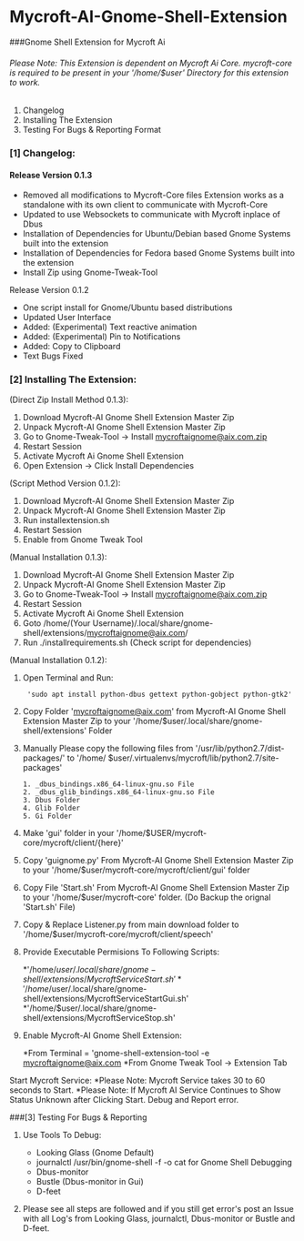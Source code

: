# Mycroft-AI-Gnome-Shell-Extension
###Gnome Shell Extension for Mycroft Ai 

###### Please Note: This Extension is dependent on Mycroft Ai Core. mycroft-core is required to be present in your '/home/$user' Directory for this extension to work. 

1. Changelog
2. Installing The Extension
3. Testing For Bugs & Reporting Format

### [1] Changelog:

  #### Release Version 0.1.3
  + Removed all modifications to Mycroft-Core files Extension works as a standalone with its own client to communicate with Mycroft-Core
  + Updated to use Websockets to communicate with Mycroft inplace of Dbus
  + Installation of Dependencies for Ubuntu/Debian based Gnome Systems built into the extension
  + Installation of Dependencies for Fedora based Gnome Systems built into the extension
  + Install Zip using Gnome-Tweak-Tool

  Release Version 0.1.2
  + One script install for Gnome/Ubuntu based distributions
  + Updated User Interface
  + Added: (Experimental) Text reactive animation
  + Added: (Experimental) Pin to Notifications
  + Added: Copy to Clipboard
  + Text Bugs Fixed


### [2] Installing The Extension: 
(Direct Zip Install Method 0.1.3):
  1. Download Mycroft-AI Gnome Shell Extension Master Zip
  2. Unpack Mycroft-AI Gnome Shell Extension Master Zip
  3. Go to Gnome-Tweak-Tool -> Install mycroftaignome@aix.com.zip
  4. Restart Session
  5. Activate Mycroft Ai Gnome Shell Extension
  6. Open Extension -> Click Install Dependencies 

(Script Method Version 0.1.2):

  1. Download Mycroft-AI Gnome Shell Extension Master Zip
  2. Unpack Mycroft-AI Gnome Shell Extension Master Zip
  3. Run installextension.sh
  4. Restart Session
  5. Enable from Gnome Tweak Tool
  
(Manual Installation 0.1.3):
  1. Download Mycroft-AI Gnome Shell Extension Master Zip
  2. Unpack Mycroft-AI Gnome Shell Extension Master Zip
  3. Go to Gnome-Tweak-Tool -> Install mycroftaignome@aix.com.zip
  4. Restart Session
  5. Activate Mycroft Ai Gnome Shell Extension
  6. Goto /home/(Your Username)/.local/share/gnome-shell/extensions/mycroftaignome@aix.com/
  7. Run ./installrequirements.sh (Check script for dependencies) 

(Manual Installation 0.1.2):

  1. Open Terminal and Run: 
  
          'sudo apt install python-dbus gettext python-gobject python-gtk2'

  2. Copy Folder 'mycroftaignome@aix.com' from Mycroft-AI Gnome Shell Extension Master Zip to your '/home/$user/.local/share/gnome-shell/extensions' Folder
  
  3. Manually Please copy the following files from '/usr/lib/python2.7/dist-packages/' to '/home/
$user/.virtualenvs/mycroft/lib/python2.7/site-packages'

         1. _dbus_bindings.x86_64-linux-gnu.so File
         2. _dbus_glib_bindings.x86_64-linux-gnu.so File
         3. Dbus Folder
         4. Glib Folder
         5. Gi Folder

  4. Make 'gui' folder in your '/home/$USER/mycroft-core/mycroft/client/{here}'
  
  5. Copy 'guignome.py' From Mycroft-AI Gnome Shell Extension Master Zip to your '/home/$user/mycroft-core/mycroft/client/gui' folder
  
  6. Copy File 'Start.sh' From Mycroft-AI Gnome Shell Extension Master Zip to your '/home/$user/mycroft-core' folder. (Do Backup the orignal 'Start.sh' File)
  
  7. Copy & Replace Listener.py from main download folder to '/home/$user/mycroft-core/mycroft/client/speech' 
  
  8. Provide Executable Permisions To Following Scripts:
  
        *'/home/$user/.local/share/gnome-shell/extensions/MycroftServiceStart.sh'
        *'/home/$user/.local/share/gnome-shell/extensions/MycroftServiceStartGui.sh'
        *'/home/$user/.local/share/gnome-shell/extensions/MycroftServiceStop.sh'

  9. Enable Mycroft-AI Gnome Shell Extension:
  
        *From Terminal = 'gnome-shell-extension-tool -e mycroftaignome@aix.com
        *From Gnome Tweak Tool -> Extension Tab
  
  Start Mycroft Service:
        *Please Note: Mycroft Service takes 30 to 60 seconds to Start.
        *Please Note: If Mycroft AI Service Continues to Show Status Unknown after Clicking Start. Debug and Report error.

###[3] Testing For Bugs & Reporting
  1. Use Tools To Debug:
        * Looking Glass (Gnome Default)
        * journalctl /usr/bin/gnome-shell -f -o cat for Gnome Shell Debugging
        * Dbus-monitor
        * Bustle (Dbus-monitor in Gui)
        * D-feet
  
  2. Please see all steps are followed and if you still get error's post an Issue with all Log's from Looking Glass, journalctl, Dbus-monitor or Bustle and D-feet.
